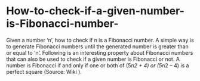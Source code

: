 How-to-check-if-a-given-number-is-Fibonacci-number-
===================================================

Given a number ‘n’, how to check if n is a Fibonacci number.  A simple way is to generate Fibonacci numbers until the generated number is greater than or equal to ‘n’. Following is an interesting property about Fibonacci numbers that can also be used to check if a given number is Fibonacci or not. A number is Fibonacci if and only if one or both of (5*n2 + 4) or (5*n2 – 4) is a perfect square (Source: Wiki ).
